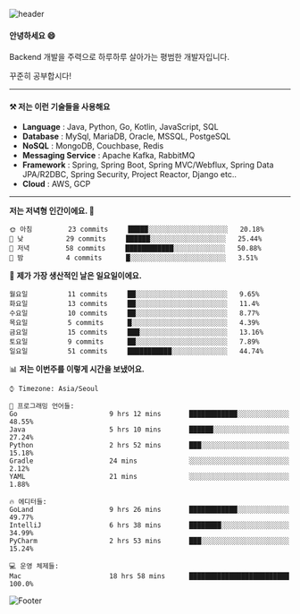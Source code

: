 ![header](https://capsule-render.vercel.app/api?type=waving&color=gradient&height=250&section=header&text=Wondeok%20Kang&fontSize=60&animation=fadeIn&fontAlignY=38&desc=a.k.a.%20Wade%2C%20Deogicorgi%20&descAlignY=61&descAlign=66&descSize=25&customColorList=4)



#### 안녕하세요 😄
Backend 개발을 주력으로 하루하루 살아가는 평범한 개발자입니다.

꾸준히 공부합시다!


<!-- blog : 

[![Velog's GitHub stats](https://velog-readme-stats.vercel.app/api/badge?name=deogicorgi)](https://velog.io/@deogicorgi)  -->

---


#### ⚒️ 저는 이런 기술들을 사용해요

- **Language** : Java, Python, Go, Kotlin, JavaScript, SQL
- **Database** : MySql, MariaDB, Oracle, MSSQL, PostgeSQL
- **NoSQL** : MongoDB, Couchbase, Redis
- **Messaging Service** : Apache Kafka, RabbitMQ
- **Framework** : Spring, Spring Boot, Spring MVC/Webflux, Spring Data JPA/R2DBC, Spring Security, Project Reactor, Django etc..
- **Cloud** : AWS, GCP
---

<!--
[![Solved.ac Profile](http://mazassumnida.wtf/api/v2/generate_badge?boj=deogicorgi)](https://solved.ac/deogicorgi/)
![alt text](https://github.com/[username]/[reponame]/blob/[branch]/image.jpg?raw=true)
--> 

<!--START_SECTION:waka-->
**저는 저녁형 인간이에요. 🦉** 

```text
🌞 아침         23 commits     █████░░░░░░░░░░░░░░░░░░░░   20.18% 
🌆 낮　         29 commits     ██████░░░░░░░░░░░░░░░░░░░   25.44% 
🌃 저녁         58 commits     ████████████░░░░░░░░░░░░░   50.88% 
🌙 밤　         4 commits      █░░░░░░░░░░░░░░░░░░░░░░░░   3.51%

```
📅 **제가 가장 생산적인 날은 일요일이에요.** 

```text
월요일          11 commits     ██░░░░░░░░░░░░░░░░░░░░░░░   9.65% 
화요일          13 commits     ██░░░░░░░░░░░░░░░░░░░░░░░   11.4% 
수요일          10 commits     ██░░░░░░░░░░░░░░░░░░░░░░░   8.77% 
목요일          5 commits      █░░░░░░░░░░░░░░░░░░░░░░░░   4.39% 
금요일          15 commits     ███░░░░░░░░░░░░░░░░░░░░░░   13.16% 
토요일          9 commits      ██░░░░░░░░░░░░░░░░░░░░░░░   7.89% 
일요일          51 commits     ███████████░░░░░░░░░░░░░░   44.74%

```


📊 **저는 이번주를 이렇게 시간을 보냈어요.** 

```text
⌚︎ Timezone: Asia/Seoul

💬 프로그래밍 언어들: 
Go                       9 hrs 12 mins       ████████████░░░░░░░░░░░░░   48.55% 
Java                     5 hrs 10 mins       ██████░░░░░░░░░░░░░░░░░░░   27.24% 
Python                   2 hrs 52 mins       ███░░░░░░░░░░░░░░░░░░░░░░   15.18% 
Gradle                   24 mins             ░░░░░░░░░░░░░░░░░░░░░░░░░   2.12% 
YAML                     21 mins             ░░░░░░░░░░░░░░░░░░░░░░░░░   1.88%

🔥 에디터들: 
GoLand                   9 hrs 26 mins       ████████████░░░░░░░░░░░░░   49.77% 
IntelliJ                 6 hrs 38 mins       ████████░░░░░░░░░░░░░░░░░   34.99% 
PyCharm                  2 hrs 53 mins       ███░░░░░░░░░░░░░░░░░░░░░░   15.24%

💻 운영 체제들: 
Mac                      18 hrs 58 mins      █████████████████████████   100.0%

```


<!--END_SECTION:waka-->

![Footer](https://capsule-render.vercel.app/api?type=waving&color=auto&height=200&section=footer&&customColorList=4)
<!--

**deogicorgi/deogicorgi** is a ✨ _special_ ✨ repository because its `README.md` (this file) appears on your GitHub profile.

Here are some ideas to get you started:

- 🔭 I’m currently working on ...
- 🌱 I’m currently learning ...
- 👯 I’m looking to collaborate on ...
- 🤔 I’m looking for help with ...
- 💬 Ask me about ...
- 📫 How to reach me: ...
- 😄 Pronouns: ...
- ⚡ Fun fact: ...
-->

